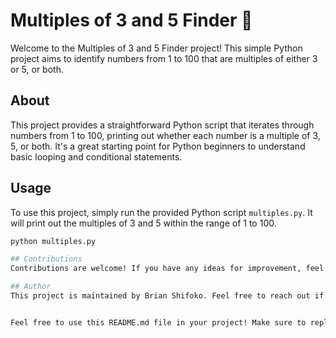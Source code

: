 # Multiples of 3 and 5 Finder 🚀

Welcome to the Multiples of 3 and 5 Finder project! This simple Python project aims to identify numbers from 1 to 100 that are multiples of either 3 or 5, or both.

## About

This project provides a straightforward Python script that iterates through numbers from 1 to 100, printing out whether each number is a multiple of 3, 5, or both. It's a great starting point for Python beginners to understand basic looping and conditional statements.

## Usage

To use this project, simply run the provided Python script `multiples.py`. It will print out the multiples of 3 and 5 within the range of 1 to 100.

```bash
python multiples.py

## Contributions
Contributions are welcome! If you have any ideas for improvement, feel free to fork this repository, make your changes, and submit a pull request. Your contributions will be greatly appreciated! 🙌

## Author
This project is maintained by Brian Shifoko. Feel free to reach out if you have any questions or suggestions.


Feel free to use this README.md file in your project! Make sure to replace `[Brian Shifoko](https://github.com/BrianShifoko)` with your actual GitHub profile link.
